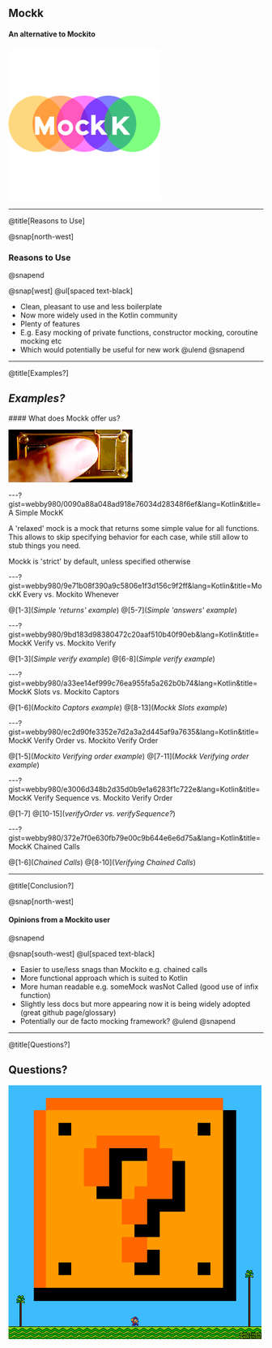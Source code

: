 ## **Mockk**
#### An alternative to Mockito

![](assets/img/mockk.png)

---
@title[Reasons to Use]

@snap[north-west]
### Reasons to Use
@snapend

@snap[west]
@ul[spaced text-black]
- Clean, pleasant to use and less boilerplate
- Now more widely used in the Kotlin community 
- Plenty of features
- E.g. Easy mocking of private functions, constructor mocking, coroutine mocking etc
- Which would potentially be useful for new work
@ulend
@snapend

---
@title[Examples?]

## *Examples?*

#### What does Mockk offer us?

![](assets/img/example.gif)

---?gist=webby980/0090a88a048ad918e76034d28348f6ef&lang=Kotlin&title=A Simple MockK

A 'relaxed' mock is a mock that returns some simple value for all functions.
<br>
This allows to skip specifying behavior for each case, while still allow to stub things you need.

Mockk is 'strict' by default, unless specified otherwise

---?gist=webby980/9e71b08f390a9c5806e1f3d156c9f2ff&lang=Kotlin&title=MockK Every vs. Mockito Whenever

@[1-3](_Simple 'returns' example_)
@[5-7](_Simple 'answers' example_)

---?gist=webby980/9bd183d98380472c20aaf510b40f90eb&lang=Kotlin&title=MockK Verify vs. Mockito Verify

@[1-3](_Simple verify example_)
@[6-8](_Simple verify example_)

---?gist=webby980/a33ee14ef999c76ea955fa5a262b0b74&lang=Kotlin&title=MockK Slots vs. Mockito Captors

@[1-6](_Mockito Captors example_)
@[8-13](_Mockk Slots example_)

---?gist=webby980/ec2d90fe3352e7d2a3a2d445af9a7635&lang=Kotlin&title=MockK Verify Order vs. Mockito Verify Order

@[1-5](_Mockito Verifying order example_)
@[7-11](_Mockk Verifying order example_)

---?gist=webby980/e3006d348b2d35d0b9e1a6283f1c722e&lang=Kotlin&title=MockK Verify Sequence vs. Mockito Verify Order

@[1-7]
@[10-15](_verifyOrder vs. verifySequence?_)

---?gist=webby980/372e7f0e630fb79e00c9b644e6e6d75a&lang=Kotlin&title=MockK Chained Calls

@[1-6](_Chained Calls_)
@[8-10](_Verifying Chained Calls_)

---
@title[Conclusion?]

@snap[north-west]
#### Opinions from a Mockito user
@snapend

@snap[south-west]
@ul[spaced text-black]
- Easier to use/less snags than Mockito e.g. chained calls
- More functional approach which is suited to Kotlin
- More human readable e.g. someMock wasNot Called (good use of infix function)
- Slightly less docs but more appearing now it is being widely adopted (great github page/glossary)
- Potentially our de facto mocking framework?
@ulend
@snapend

---
@title[Questions?]

## **Questions?**

![](assets/img/question.gif)
